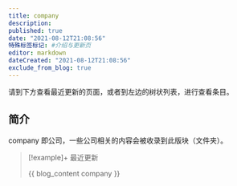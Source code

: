```yaml
---
title: company
description:
published: true
date: "2021-08-12T21:08:56"
特殊标签标记: #介绍与更新页
editor: markdown
dateCreated: "2021-08-12T21:08:56"
exclude_from_blog: true
---
```


请到下方查看最近更新的页面，或者到左边的树状列表，进行查看条目。

## 简介

company 即公司，一些公司相关的内容会被收录到此版块（文件夹）。

> [!example]+ 最近更新
>
> {{ blog_content company }}
